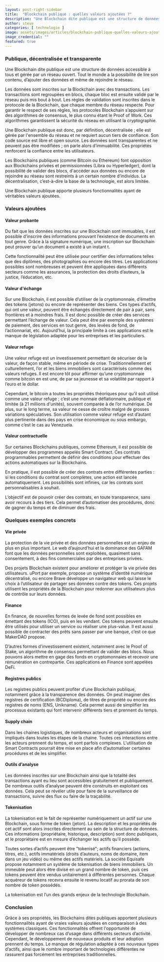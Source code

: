 ```yaml
---
layout: post-right-sidebar
title:  "Blockchain publique : quelles valeurs ajoutées ?"
description: "Une Blockchain dite publique est une structure de données accessible à tous et gérée par un réseau ouvert. Tout le monde a la possibilité de lire son contenu, d’ajouter des données et même de rejoindre le réseau."
author: steve
categories: [ technologie ]
image: assets/images/articles/blockchain-publique-quelles-valeurs-ajoutees/1.jpg
image_credential: ""
featured: true
---
```


### Publique, décentralisée et transparente

Une Blockchain dite publique est une structure de données accessible à tous et gérée par un réseau ouvert. Tout le monde a la possibilité de lire son contenu, d’ajouter des données et même de rejoindre le réseau.

Les données sont inscrites sur la Blockchain avec des transactions. Les transactions sont regroupées en blocs, chaque bloc est ensuite validé par le réseau puis mis bout à bout. Les règles de validation sont inscrites dans le protocole de la Blockchain, que chaque membre du réseau respecte. Pour garantir le respect de ses règles, les protocoles Blockchain s’appuient sur des algorithmes de consensus, le plus connu étant le Proof of Work. Ces algorithmes garantissent la sécurité du réseau en utilisant la cryptographie.

Une Blockchain publique est donc, par définition, décentralisée ; elle est gérée par l'ensemble du réseau et ne requiert aucun tiers de confiance. Son code source est libre et open source. Les données sont transparentes et ne peuvent pas être modifiées ; on parle alors d’immuabilité. Ces propriétés renforcent la confiance entre les utilisateurs.

Les Blockchains publiques (comme Bitcoin ou Ethereum) font opposition aux Blockchains privées et permissionnées (Libra ou Hyperledger), dont la possibilité de valider des blocs, d'accéder aux données ou encore de rejoindre au réseau sont restreints à un certain nombre d’individus. La décentralisation, c’est-à-dire la base de la technologie, est alors limitée.

Une Blockchain publique apporte plusieurs fonctionnalités ayant de véritables valeurs ajoutées. 

### Valeurs ajoutées

#### Valeur probante

Du fait que les données inscrites sur une Blockchain sont immuables, il est possible d’inscrire des informations prouvant l’existence de documents en tout genre. Grâce à la signature numérique, une inscription sur Blockchain peut prouver qu’un document a existé à un instant t.

Cette fonctionnalité peut être utilisée pour certifier des informations telles que des diplômes, des photographies ou encore des titres. Les applications possibles sont nombreuses et peuvent être appliquées dans différents secteurs comme les assurances, la protection des droits d’auteurs, la justice, l’éducation, etc.  

#### Valeur d'échange

Sur une Blockchain, il est possible d’utiliser de la cryptomonnaie, d’émettre des tokens (jetons) ou encore de représenter des biens. Ces types d’actifs, qui ont une valeur, peuvent être échangés directement de pair à pair, sans frontières et à moindres frais. Il est donc possible de créer des services permettant l’échange de valeur. Cela peut être par exemple des systèmes de paiement, des services en tout genre, des levées de fond, de l’actionnariat, etc. Aujourd’hui, la principale limite à ces applications est le manque de législation adaptée pour les entreprises et les particuliers.

#### Valeur refuge

Une valeur refuge est un investissement permettant de sécuriser de la valeur, de façon stable, même en période de crise. Traditionnellement et culturellement, l’or et les biens immobiliers sont caractérisés comme des valeurs refuges. Il est encore tôt pour affirmer qu’une cryptomonnaie comme bitcoin en est une, de par sa jeunesse et sa volatilité par rapport à l’euro et le dollar.

Cependant, le bitcoin a toutes les propriétés théoriques pour qu’il soit utilisé comme une valeur refuge ; c’est une monnaie déflationnaire, publique et limitée (à 21 millions d'unités), souvent comparée à de l’or numérique. De plus, sur le long terme, sa valeur ne cesse de croître malgré de grosses variations spéculatives. Son utilisation comme valeur refuge est d’autant plus pertinente dans des pays en crise économique ou sous embargo, comme c’est le cas au Venezuela.

#### Valeur contractuelle

Sur certaines Blockchains publiques, comme Ethereum, il est possible de développer des programmes appelés Smart Contract. Ces contrats programmables permettent de définir des conditions pour effectuer des actions automatiques sur la Blockchains.

En pratique, il est possible de créer des contrats entre différentes parties : si les conditions du contrat sont complètes, une action est lancée automatiquement. Les possibilités sont infinies, car les contrats sont personnalisables à souhait.

L’objectif est de pouvoir créer des contrats, en toute transparence, sans avoir recours à des tiers. Cela permet d’automatiser des procédures, donc de gagner du temps et de diminuer des frais.

### Quelques exemples concrets

#### Vie privée

La protection de la vie privée et des données personnelles est un enjeu de plus en plus important. Le web d’aujourd’hui et la dominance des GAFAM font que les données personnelles sont exploitées, quasiment sans consentement, à des fins commerciales par des entreprises privées.

Des projets Blockchain existent pour améliorer et protéger la vie privée des utilisateurs. uPort par exemple, propose un système d’identité numérique décentralisé, ou encore Brave développe un navigateur web qui laisse le choix à l’utilisateur de partager ses données contre des tokens. Ces projets utilisent les propriétés de la Blockchain pour redonner aux utilisateurs plus de contrôle sur leurs données. 

#### Finance

En finance, de nouvelles formes de levée de fond sont possibles en émettant des tokens (ICO), puis en les vendant. Ces tokens peuvent ensuite être utilisés pour utiliser un service ou réaliser une plus-value. Il est aussi possible de contracter des prêts sans passer par une banque, c’est ce que MakerDAO propose. 

D’autres formes d’investissement existent, notamment avec le Proof of Stake, un algorithme de consensus permettant de valider des blocs. Nous pouvons alors mettre en gage des fonds en cryptomonnaies et recevoir une rémunération en contrepartie. Ces applications en Finance sont appelées DeFi. 

#### Registres publics

Les registres publics peuvent profiter d’une Blockchain publique, notamment grâce à la transparence des données. On peut imaginer des registres de certification (BCDiploma), de titres de propriété ou encore des registres de noms (ENS, Unikname). Cela permet aussi de simplifier les processus existants qui font intervenir différents tiers et prennent du temps.

#### Supply chain

Dans les chaines logistiques, de nombreux acteurs et organisations sont impliqués dans toutes les étapes de la chaine. Toutes ces interactions entre les acteurs prennent du temps, et sont parfois complexes. L'utilisation de Smart Contracts pourrait être mise en place afin d’automatiser certaines procédures et de les simplifier.

#### Outils d’analyse

Les données inscrites sur une Blockchain ainsi que la totalité des transactions ayant eu lieu sont accessibles gratuitement et publiquement. De nombreux outils d’analyse peuvent être construits en exploitant ces données. Cela peut se révéler utile pour faire de la surveillance de transactions, suivre des flux ou faire de la traçabilité.

#### Tokenisation

La tokenisation est le fait de représenter numériquement un actif sur une Blockchain, sous forme de token (jeton). La description et les propriétés de cet actif sont alors inscrites directement au sein de la structure de données. Ces informations  (propriétaire, historique, description) sont donc publiques, et le propriétaire est en mesure d’échanger les actifs qu’il possède. 

Toutes sortes d’actifs peuvent être "tokenisé"; actifs financiers (actions, titres, etc.), actifs immatériels (droits d’auteurs, noms de domaine, item dans un jeu vidéo) ou même des actifs matériels. La société Equisafe propose notamment un système de tokenisation de biens immobiliers. Un immeuble peut alors être divisé en un grand nombre de token, puis ces tokens peuvent être vendus unitairement à différentes personnes. Chaque acquéreur de tokens recevra ensuite le revenu locatif au prorata de son nombre de token possédés. 

La tokenisation est l’un des grands enjeux de la technologie Blockchain.

### Conclusion

Grâce à ses propriétés, les Blockchains dites publiques apportent plusieurs fonctionnalités ayant de vraies valeurs ajoutées en comparaison à des systèmes classiques. Ces fonctionnalités offrent l'opportunité de développer de nombreux cas d’usage dans différents secteurs d’activité. Cependant, le développement de nouveaux produits et leur adoption prennent du temps. Le manque de régulation adaptée à ces nouveaux types d’actifs, ainsi que le nombre important de technologies différentes ne rassurent pas forcément les entreprises traditionnelles. 
